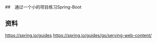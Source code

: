 ##　通过一个小的项目练习Spring-Boot
##  资料
https://spring.io/guides
https://spring.io/guides/gs/serving-web-content/
